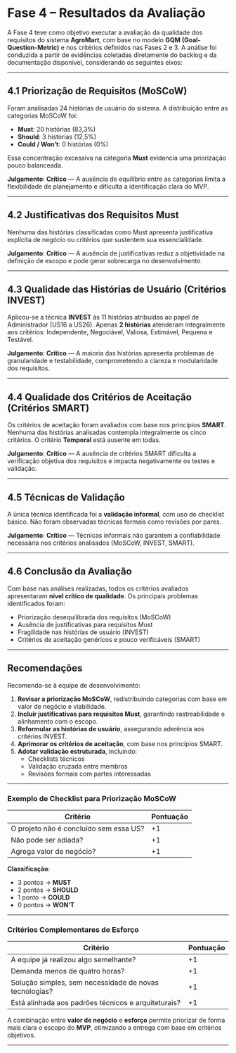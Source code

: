 # Fase 4 – Resultados da Avaliação

A Fase 4 teve como objetivo executar a avaliação da qualidade dos requisitos do sistema **AgroMart**, com base no modelo **GQM (Goal-Question-Metric)** e nos critérios definidos nas Fases 2 e 3. A análise foi conduzida a partir de evidências coletadas diretamente do backlog e da documentação disponível, considerando os seguintes eixos:

---

## 4.1 Priorização de Requisitos (MoSCoW)

Foram analisadas 24 histórias de usuário do sistema. A distribuição entre as categorias MoSCoW foi:

- **Must**: 20 histórias (83,3%)  
- **Should**: 3 histórias (12,5%)  
- **Could / Won’t**: 0 histórias (0%)

Essa concentração excessiva na categoria **Must** evidencia uma priorização pouco balanceada.

**Julgamento**: **Crítico** — A ausência de equilíbrio entre as categorias limita a flexibilidade de planejamento e dificulta a identificação clara do MVP.

---

## 4.2 Justificativas dos Requisitos Must

Nenhuma das histórias classificadas como Must apresenta justificativa explícita de negócio ou critérios que sustentem sua essencialidade.

**Julgamento**: **Crítico** — A ausência de justificativas reduz a objetividade na definição de escopo e pode gerar sobrecarga no desenvolvimento.

---

## 4.3 Qualidade das Histórias de Usuário (Critérios INVEST)

Aplicou-se a técnica **INVEST** às 11 histórias atribuídas ao papel de Administrador (US16 a US26). Apenas **2 histórias** atenderam integralmente aos critérios: Independente, Negociável, Valiosa, Estimável, Pequena e Testável.

**Julgamento**: **Crítico** — A maioria das histórias apresenta problemas de granularidade e testabilidade, comprometendo a clareza e modularidade dos requisitos.

---

## 4.4 Qualidade dos Critérios de Aceitação (Critérios SMART)

Os critérios de aceitação foram avaliados com base nos princípios **SMART**. Nenhuma das histórias analisadas contempla integralmente os cinco critérios. O critério **Temporal** está ausente em todas.

**Julgamento**: **Crítico** — A ausência de critérios SMART dificulta a verificação objetiva dos requisitos e impacta negativamente os testes e validação.

---

## 4.5 Técnicas de Validação

A única técnica identificada foi a **validação informal**, com uso de checklist básico. Não foram observadas técnicas formais como revisões por pares.

**Julgamento**: **Crítico** — Técnicas informais não garantem a confiabilidade necessária nos critérios analisados (MoSCoW, INVEST, SMART).

---

## 4.6 Conclusão da Avaliação

Com base nas análises realizadas, todos os critérios avaliados apresentaram **nível crítico de qualidade**. Os principais problemas identificados foram:

- Priorização desequilibrada dos requisitos (MoSCoW)
- Ausência de justificativas para requisitos Must
- Fragilidade nas histórias de usuário (INVEST)
- Critérios de aceitação genéricos e pouco verificáveis (SMART)

---

## Recomendações

Recomenda-se à equipe de desenvolvimento:

1. **Revisar a priorização MoSCoW**, redistribuindo categorias com base em valor de negócio e viabilidade.
2. **Incluir justificativas para requisitos Must**, garantindo rastreabilidade e alinhamento com o escopo.
3. **Reformular as histórias de usuário**, assegurando aderência aos critérios INVEST.
4. **Aprimorar os critérios de aceitação**, com base nos princípios SMART.
5. **Adotar validação estruturada**, incluindo:
   - Checklists técnicos
   - Validação cruzada entre membros
   - Revisões formais com partes interessadas

---

### Exemplo de Checklist para Priorização MoSCoW

| Critério | Pontuação |
|----------|-----------|
| O projeto não é concluído sem essa US? | +1 |
| Não pode ser adiada? | +1 |
| Agrega valor de negócio? | +1 |

**Classificação**:

- 3 pontos → **MUST**
- 2 pontos → **SHOULD**
- 1 ponto  → **COULD**
- 0 pontos → **WON’T**

---

### Critérios Complementares de Esforço

| Critério | Pontuação |
|----------|-----------|
| A equipe já realizou algo semelhante? | +1 |
| Demanda menos de quatro horas? | +1 |
| Solução simples, sem necessidade de novas tecnologias? | +1 |
| Está alinhada aos padrões técnicos e arquiteturais? | +1 |

A combinação entre **valor de negócio** e **esforço** permite priorizar de forma mais clara o escopo do **MVP**, otimizando a entrega com base em critérios objetivos.

---
